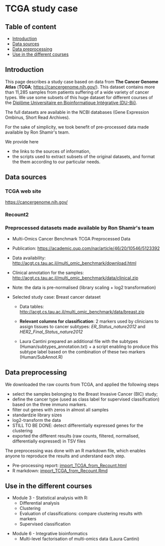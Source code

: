 # TCGA study case

## Table of content

- [Introduction](#introduction)
- [Data sources](#data-sources)
- [Data preprocessing](#data-preprocessing)
- [Use in the different courses](#use-in-the-different-courses)

## Introduction

This page describes a study case based on data from **The Cancer Genome Atlas** (**TCGA**; <https://cancergenome.nih.gov/>). This dataset contains more than 11,285 samples from patients suffering of a wide variety of cancer types. We use some subsets of this huge dataset for different courses of the [Diplôme Universitaire en Bioinformatique Intégrative (DU-Bii)](https://du-bii.github.io/accueil). 

The full datasets are available in the NCBI databases (Gene Expression Ombinus, Short Read Archives). 

For the sake of simplicity, we took benefit of pre-processed data made available by Ron Shamir's team.

We provide here 

- the links to the sources of information,
- the scripts used to extract subsets of the original datasets, and format the them according to our particular needs.


## Data sources

### TCGA web site

<https://cancergenome.nih.gov/>

### Recount2



### Preprocessed datasets made available by Ron Shamir's team

- Multi-Omics Cancer Benchmark TCGA Preprocessed Data
- Publication: <https://academic.oup.com/nar/article/46/20/10546/5123392>
- Data availability: <http://acgt.cs.tau.ac.il/multi_omic_benchmark/download.html>
- Clinical annotation for the samples: <http://acgt.cs.tau.ac.il/multi_omic_benchmark/data/clinical.zip>

- Note: the data is pre-normalised (library scaling + log2 transformation)

- Selected study case: Breast cancer dataset

    - Data tables: <http://acgt.cs.tau.ac.il/multi_omic_benchmark/data/breast.zip>
    - **Relevant columns for classification**: 2 markers used by clinicians to assign tissues to cancer subtypes: *ER_Status_nature2012* and *HER2_Final_Status_nature2012*
       
       
     - Laura Cantini prepared an additional file with the subtypes (Human/subtypes_annotation.txt) + a script enabling to produce this subtype label based on the combination of these two markers (Human/SubAnnot.R)

## Data preprocessing

We downloaded the raw counts from TCGA, and applied the following steps

- select the samples belonging to the Breast Invasive Cancer (BIC) study;
- define the cancer type (used as class label for supervised classification) based on the three immuno markers. 
- filter out genes with zeros in almost all samples
- standardzie library sizes
- log2-transform the data
- STILL TO BE DONE: detect differentially expressed genes for the clustering
- exported the different results (raw counts, filtered, normalised, differentially expressed) in TSV files

The preprocessing was done with an R markdown file, which enables anyone to reproduce the results and understand each step. 

- Pre-processing report: [import_TCGA_from_Recount.html](import_TCGA_from_Recount.html)
- R markdown: [import_TCGA_from_Recount.Rmd](https://raw.githubusercontent.com/DU-Bii/study-cases/master/Homo_sapiens/TCGA_study-case/import_TCGA_from_Recount.Rmd)

## Use in the different courses

- Module 3 - Statistical analysis with R:
    - Differential analysis
    - Clustering
    - Evaluation of classifications: compare clustering results with markers
    - Supervised classification

<!--- Module 4: méthodes et outils bioinformatiques ? To check with Olivier and Olivier. -->

- Module 6 - Integrative bioinformatics
    - Multi-level factorisation of multi-omics data (Laura Cantini)

 
